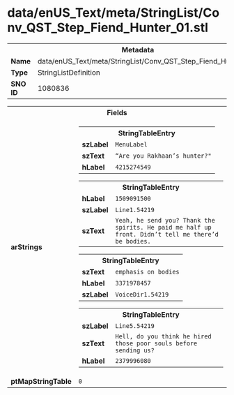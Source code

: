 <h1>data/enUS_Text/meta/StringList/Conv_QST_Step_Fiend_Hunter_01.stl</h1><table><tr><th colspan="100%">Metadata</th></tr><tr><td><b>Name</b></td><td>data/enUS_Text/meta/StringList/Conv_QST_Step_Fiend_Hunter_01.stl</td></tr><tr><td><b>Type</b></td><td>StringListDefinition</td></tr><tr><td><b>SNO ID</b></td><td>1080836</td></tr></table>

<table><tr><th colspan="100%">Fields</th></tr><tr><td><b>arStrings</b></td><td><table><tr><th colspan="100%">StringTableEntry</th></tr><tr><td><b>szLabel</b></td><td><code>MenuLabel</code></td></tr><tr><td><b>szText</b></td><td><code>“Are you Rakhaan’s hunter?"</code></td></tr><tr><td><b>hLabel</b></td><td><code>4215274549</code></td></tr></table>


<table><tr><th colspan="100%">StringTableEntry</th></tr><tr><td><b>hLabel</b></td><td><code>1509091500</code></td></tr><tr><td><b>szLabel</b></td><td><code>Line1.54219</code></td></tr><tr><td><b>szText</b></td><td><code>Yeah, he send you? Thank the spirits. He paid me half up front. Didn’t tell me there’d be bodies.</code></td></tr></table>


<table><tr><th colspan="100%">StringTableEntry</th></tr><tr><td><b>szText</b></td><td><code>emphasis on bodies</code></td></tr><tr><td><b>hLabel</b></td><td><code>3371978457</code></td></tr><tr><td><b>szLabel</b></td><td><code>VoiceDir1.54219</code></td></tr></table>


<table><tr><th colspan="100%">StringTableEntry</th></tr><tr><td><b>szLabel</b></td><td><code>Line5.54219</code></td></tr><tr><td><b>szText</b></td><td><code>Hell, do you think he hired those poor souls before sending us?</code></td></tr><tr><td><b>hLabel</b></td><td><code>2379996080</code></td></tr></table>


</td></tr><tr><td><b>ptMapStringTable</b></td><td><code>0</code></td></tr></table>

